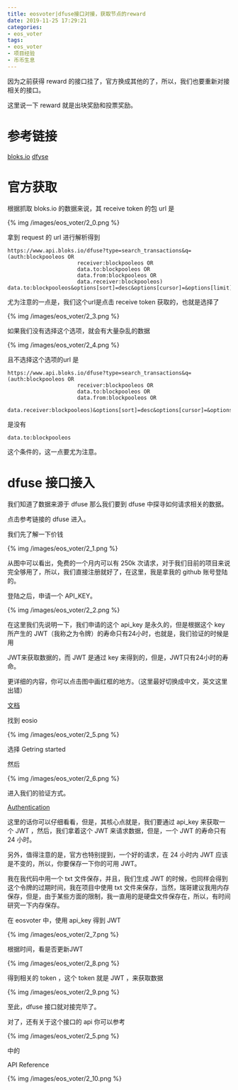 ```yaml
---
title: eosvoter|dfuse接口对接，获取节点的reward
date: 2019-11-25 17:29:21
categories:
- eos_voter
tags:
- eos_voter
- 项目经验
- 币币生息
---
```

因为之前获得 reward 的接口挂了，官方换成其他的了，所以，我们也要重新对接相关的接口。

这里说一下 reward 就是出块奖励和投票奖励。

<!-- more -->

# 参考链接
[bloks.io](https://bloks.io/)
[dfyse](https://app.dfuse.io/)

# 官方获取

根据抓取 bloks.io 的数据来说，其 receive token 的包 url 是

{% img /images/eos_voter/2_0.png %}

拿到 request 的 url 进行解析得到

	https://www.api.bloks.io/dfuse?type=search_transactions&q=(auth:blockpooleos OR
						  receiver:blockpooleos OR
						  data.to:blockpooleos OR
						  data.from:blockpooleos OR
						  data.receiver:blockpooleos) data.to:blockpooleos&options[sort]=desc&options[cursor]=&options[limit]=25&options[withReversible]=true

尤为注意的一点是，我们这个url是点击 receive token 获取的，也就是选择了

{% img /images/eos_voter/2_3.png %}

如果我们没有选择这个选项，就会有大量杂乱的数据

{% img /images/eos_voter/2_4.png %}

且不选择这个选项的url 是

	https://www.api.bloks.io/dfuse?type=search_transactions&q=(auth:blockpooleos OR
						  receiver:blockpooleos OR
						  data.to:blockpooleos OR
						  data.from:blockpooleos OR
						  data.receiver:blockpooleos)&options[sort]=desc&options[cursor]=&options[limit]=25&options[withReversible]=true


是没有

	data.to:blockpooleos

这个条件的，这一点要尤为注意。

# dfuse 接口接入

我们知道了数据来源于 dfuse 那么我们要到 dfuse 中探寻如何请求相关的数据。

点击参考链接的 dfuse 进入。

我们先了解一下价钱

{% img /images/eos_voter/2_1.png %}

从图中可以看出，免费的一个月内可以有 250k 次请求，对于我们目前的项目来说完全够用了，所以，我们直接注册就好了，在这里，我是拿我的 github 账号登陆的。

登陆之后，申请一个 API_KEY。

{% img /images/eos_voter/2_2.png %}

在这里我们先说明一下，我们申请的这个 api_key 是永久的，但是根据这个 key 所产生的 JWT（我称之为令牌）的寿命只有24小时，也就是，我们验证的时候是用

JWT来获取数据的，而 JWT 是通过 key 来得到的，但是，JWT只有24小时的寿命。

更详细的内容，你可以点击图中画红框的地方。（这里最好切换成中文，英文这里出错）

[文档](https://docs.dfuse.io/)

找到 eosio

{% img /images/eos_voter/2_5.png %}

选择 Getring started

然后

{% img /images/eos_voter/2_6.png %}

进入我们的验证方式。

[Authentication](https://docs.dfuse.io/guides/core-concepts/authentication/)

这里的话你可以仔细看看，但是，其核心点就是，我们要通过 api_key 来获取一个 JWT ，然后，我们拿着这个 JWT 来请求数据，但是，一个 JWT 的寿命只有 24 小时。

另外，值得注意的是，官方也特别提到，一个好的请求，在 24 小时内 JWT 应该是不变的，所以，你要保存一下你的可用 JWT。

我在我代码中用一个 txt 文件保存，并且，我们生成 JWT 的时候，也同样会得到这个令牌的过期时间，我在项目中使用 txt 文件来保存，当然，瑞哥建议我用内存保存，但是，由于某些方面的限制，我一直用的是硬盘文件保存在，所以，有时间研究一下内存保存。

在 eosvoter 中，使用 api_key 得到 JWT

{% img /images/eos_voter/2_7.png %}

根据时间，看是否更新JWT

{% img /images/eos_voter/2_8.png %}

得到相关的 token ，这个 token 就是 JWT ，来获取数据

{% img /images/eos_voter/2_9.png %}

至此，dfuse 接口就对接完毕了。

对了，还有关于这个接口的 api 你可以参考

{% img /images/eos_voter/2_5.png %}

中的

API Reference

{% img /images/eos_voter/2_10.png %}



